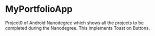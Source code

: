 # MyPortfolioApp
Project0 of Android Nanodegree which shows all the projects to be completed during the Nanodegree.
This implements Toast on Buttons.
